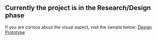 ## Currently the project is in the Research/Design phase
If you are curious about the visual aspect, visit the sample below:
[Design Prototype](/Annoweb/prototype/sample-article.html)
